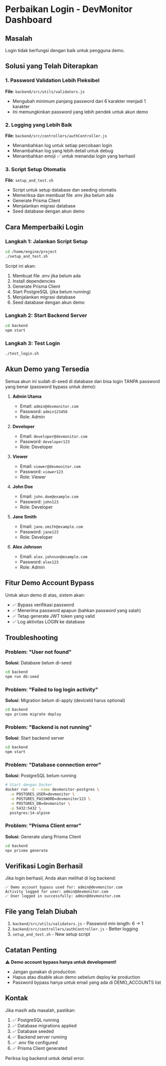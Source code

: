 # Perbaikan Login - DevMonitor Dashboard

## Masalah
Login tidak berfungsi dengan baik untuk pengguna demo.

## Solusi yang Telah Diterapkan

### 1. Password Validation Lebih Fleksibel
**File**: `backend/src/utils/validators.js`
- Mengubah minimum panjang password dari 6 karakter menjadi 1 karakter
- Ini memungkinkan password yang lebih pendek untuk akun demo

### 2. Logging yang Lebih Baik
**File**: `backend/src/controllers/authController.js`
- Menambahkan log untuk setiap percobaan login
- Menambahkan log yang lebih detail untuk debug
- Menambahkan emoji ✅ untuk menandai login yang berhasil

### 3. Script Setup Otomatis
**File**: `setup_and_test.sh`
- Script untuk setup database dan seeding otomatis
- Memeriksa dan membuat file .env jika belum ada
- Generate Prisma Client
- Menjalankan migrasi database
- Seed database dengan akun demo

## Cara Memperbaiki Login

### Langkah 1: Jalankan Script Setup
```bash
cd /home/engine/project
./setup_and_test.sh
```

Script ini akan:
1. Membuat file .env jika belum ada
2. Install dependencies
3. Generate Prisma Client
4. Start PostgreSQL (jika belum running)
5. Menjalankan migrasi database
6. Seed database dengan akun demo

### Langkah 2: Start Backend Server
```bash
cd backend
npm start
```

### Langkah 3: Test Login
```bash
./test_login.sh
```

## Akun Demo yang Tersedia

Semua akun ini sudah di-seed di database dan bisa login TANPA password yang benar (password bypass untuk demo):

1. **Admin Utama**
   - Email: `admin@devmonitor.com`
   - Password: `admin123456`
   - Role: Admin

2. **Developer**
   - Email: `developer@devmonitor.com`
   - Password: `developer123`
   - Role: Developer

3. **Viewer**
   - Email: `viewer@devmonitor.com`
   - Password: `viewer123`
   - Role: Viewer

4. **John Doe**
   - Email: `john.doe@example.com`
   - Password: `john123`
   - Role: Developer

5. **Jane Smith**
   - Email: `jane.smith@example.com`
   - Password: `jane123`
   - Role: Developer

6. **Alex Johnson**
   - Email: `alex.johnson@example.com`
   - Password: `alex123`
   - Role: Admin

## Fitur Demo Account Bypass

Untuk akun demo di atas, sistem akan:
- ✅ Bypass verifikasi password
- ✅ Menerima password apapun (bahkan password yang salah)
- ✅ Tetap generate JWT token yang valid
- ✅ Log aktivitas LOGIN ke database

## Troubleshooting

### Problem: "User not found"
**Solusi**: Database belum di-seed
```bash
cd backend
npm run db:seed
```

### Problem: "Failed to log login activity"
**Solusi**: Migration belum di-apply (deviceId harus optional)
```bash
cd backend
npx prisma migrate deploy
```

### Problem: "Backend is not running"
**Solusi**: Start backend server
```bash
cd backend
npm start
```

### Problem: "Database connection error"
**Solusi**: PostgreSQL belum running
```bash
# Start dengan Docker
docker run -d --name devmonitor-postgres \
  -e POSTGRES_USER=devmonitor \
  -e POSTGRES_PASSWORD=devmonitor123 \
  -e POSTGRES_DB=devmonitor \
  -p 5432:5432 \
  postgres:14-alpine
```

### Problem: "Prisma Client error"
**Solusi**: Generate ulang Prisma Client
```bash
cd backend
npx prisma generate
```

## Verifikasi Login Berhasil

Jika login berhasil, Anda akan melihat di log backend:
```
✅ Demo account bypass used for: admin@devmonitor.com
Activity logged for user: admin@devmonitor.com
✅ User logged in successfully: admin@devmonitor.com
```

## File yang Telah Diubah

1. `backend/src/utils/validators.js` - Password min length: 6 → 1
2. `backend/src/controllers/authController.js` - Better logging
3. `setup_and_test.sh` - New setup script

## Catatan Penting

⚠️ **Demo account bypass hanya untuk development!**
- Jangan gunakan di production
- Hapus atau disable akun demo sebelum deploy ke production
- Password bypass hanya untuk email yang ada di DEMO_ACCOUNTS list

## Kontak

Jika masih ada masalah, pastikan:
1. ✅ PostgreSQL running
2. ✅ Database migrations applied
3. ✅ Database seeded
4. ✅ Backend server running
5. ✅ .env file configured
6. ✅ Prisma Client generated

Periksa log backend untuk detail error.
